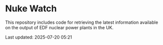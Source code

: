 # Nuke Watch

This repository includes code for retrieving the latest information available on the output of EDF nuclear power plants in the UK.

Last updated: 2025-07-20 05:21